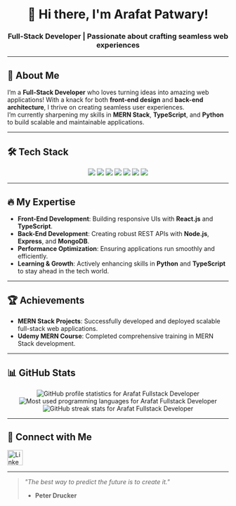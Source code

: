 <h1 align="center">👋 Hi there, I'm Arafat Patwary!</h1>
<h3 align="center">Full-Stack Developer | Passionate about crafting seamless web experiences</h3>

---

## 🌟 About Me

I’m a **Full-Stack Developer** who loves turning ideas into amazing web applications! With a knack for both **front-end design** and **back-end architecture**, I thrive on creating seamless user experiences.  
I’m currently sharpening my skills in **MERN Stack**, **TypeScript**, and **Python** to build scalable and maintainable applications.

---

## 🛠 Tech Stack

<div align="center">
  <img src="https://img.shields.io/badge/JavaScript-F7DF1E?style=for-the-badge&logo=javascript&logoColor=black" />
  <img src="https://img.shields.io/badge/TypeScript-3178C6?style=for-the-badge&logo=typescript&logoColor=white" />
  <img src="https://img.shields.io/badge/React-61DAFB?style=for-the-badge&logo=react&logoColor=black" />
  <img src="https://img.shields.io/badge/Node.js-339933?style=for-the-badge&logo=node.js&logoColor=white" />
  <img src="https://img.shields.io/badge/MongoDB-47A248?style=for-the-badge&logo=mongodb&logoColor=white" />
  <img src="https://img.shields.io/badge/PostgreSQL-336791?style=for-the-badge&logo=postgresql&logoColor=white" />
  <img src="https://img.shields.io/badge/Firebase-FFCA28?style=for-the-badge&logo=firebase&logoColor=black" />
<!--   <img src="https://img.shields.io/badge/C++-00599C?style=for-the-badge&logo=c%2B%2B&logoColor=white" /> -->
</div>

---

## 🔥 My Expertise

- **Front-End Development**: Building responsive UIs with **React.js** and **TypeScript**.
- **Back-End Development**: Creating robust REST APIs with **Node.js**, **Express**, and **MongoDB**.
- **Performance Optimization**: Ensuring applications run smoothly and efficiently.
- **Learning & Growth**: Actively enhancing skills in **Python** and **TypeScript** to stay ahead in the tech world.

---

## 🏆 Achievements

- **MERN Stack Projects**: Successfully developed and deployed scalable full-stack web applications.
- **Udemy MERN Course**: Completed comprehensive training in MERN Stack development.

---

## 📊 GitHub Stats

<div align="center">
  <img src="https://github-readme-stats.vercel.app/api?username=arafat-fullstackdev&show_icons=true&theme=tokyonight" 
       alt="GitHub profile statistics for Arafat Fullstack Developer">
  <img src="https://github-readme-stats.vercel.app/api/top-langs/?username=arafat-fullstackdev&layout=compact&theme=tokyonight&hide=css,html" 
       alt="Most used programming languages for Arafat Fullstack Developer">
  <img src="https://streak-stats.demolab.com?user=arafat-fullstackdev&theme=tokyonight" 
       alt="GitHub streak stats for Arafat Fullstack Developer">
</div>

---

## 📧 Connect with Me

<div align="left">
  <a href="https://www.linkedin.com/in/arafat-patwary-hg7hew087lhj/?_l=en_US" target="_blank">
    <img src="https://img.shields.io/static/v1?message=LinkedIn&logo=linkedin&label=&color=0077B5&logoColor=white&labelColor=&style=for-the-badge" height="35" alt="LinkedIn logo" />
  </a>
</div>

---

> *"The best way to predict the future is to create it."*  
> - **Peter Drucker**
